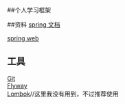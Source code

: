 ##个人学习框架

##资料
[spring 文档](https://spring.io/)

[spring web](https://spring.io/guides/gs/serving-web-content/)


## 工具
[Git](https://git-scm.com/download)       
[Flyway](https://flywaydb.org/getstarted/firststeps/maven)  
[Lombok](https://www.projectlombok.org)//这里我没有用到，不过推荐使用



